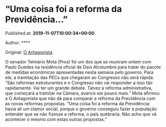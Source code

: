 
# “Uma coisa foi a reforma da Previdência…”

Published at: **2019-11-07T10:00:34+00:00**

Author: ****

Original: [O Antagonista](https://www.oantagonista.com/brasil/uma-coisa-foi-a-reforma-da-previdencia/)

O senador Telmário Mota (Pros) foi um dos que se reuniram ontem com Paulo Guedes na residência oficial de Davi Alcolumbre para tratar do pacote de medidas econômicas apresentadas nesta semana pelo governo.
Para ele, a tramitação das PECs que chegaram ao Congresso não será rápida.
“São reformas estruturantes e o Congresso não vai responder a isso tão rapidamente. Vai ter um grande debate. Talvez a reforma administrativa, que começará a tramitar na Câmara, avance um pouco mais.”
Mota afirmou a O Antagonista que não dá para comparar a reforma da Previdência com as novas reformas propostas.
“Uma coisa foi a reforma da Previdência: havia ali um clamor social, porque o governo conseguiu fazer a população entender que se não fizesse a reforma, o país quebraria. Não acho que vá acontecer o mesmo com estas outras propostas.”
